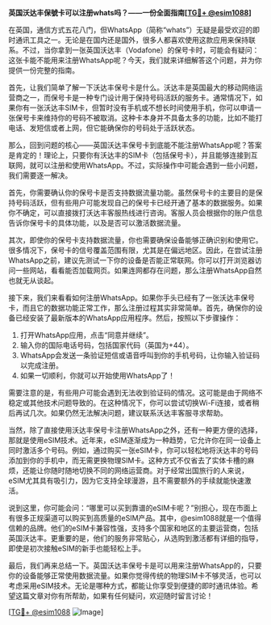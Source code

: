 **英国沃达丰保號卡可以注册whats吗？——一份全面指南[[TG💪+ @esim1088](https://t.me/s/esim1088)]**

在英国，通信方式五花八门，但WhatsApp（简称“whats”）无疑是最受欢迎的即时通讯工具之一。无论是在国内还是国外，很多人都喜欢使用这款应用来保持联系。不过，当你拿到一张英国沃达丰（Vodafone）的保号卡时，可能会有疑问：这张卡能不能用来注册WhatsApp呢？今天，我们就来详细解答这个问题，并为你提供一份完整的指南。

首先，让我们简单了解一下沃达丰保号卡是什么。沃达丰是英国最大的移动网络运营商之一，而保号卡是一种专门设计用于保持号码活跃的服务卡。通常情况下，如果你有一张沃达丰SIM卡，但暂时没有手机或不想长时间使用手机，你可以申请一张保号卡来维持你的号码不被取消。这种卡本身并不具备太多的功能，比如不能打电话、发短信或者上网，但它能确保你的号码处于活跃状态。

那么，回到问题的核心——英国沃达丰保号卡到底能不能注册WhatsApp呢？答案是肯定的！理论上，只要你有沃达丰的SIM卡（包括保号卡），并且能够连接到互联网，就可以注册和使用WhatsApp。不过，实际操作中可能会遇到一些小问题，我们需要逐一解决。

首先，你需要确认你的保号卡是否支持数据流量功能。虽然保号卡的主要目的是保持号码活跃，但有些用户可能发现自己的保号卡已经开通了基本的数据服务。如果你不确定，可以直接拨打沃达丰客服热线进行咨询。客服人员会根据你的账户信息告诉你保号卡的具体功能，以及是否可以激活数据流量。

其次，即使你的保号卡支持数据流量，你也需要确保设备能够正确识别和使用它。很多情况下，保号卡的信号覆盖范围有限，尤其是在偏远地区。因此，在尝试注册WhatsApp之前，建议先测试一下你的设备是否能正常联网。你可以打开浏览器访问一些网站，看看能否加载网页。如果连网都存在问题，那么注册WhatsApp自然也就无从谈起。

接下来，我们来看看如何注册WhatsApp。如果你手头已经有了一张沃达丰保号卡，而且它的数据功能正常工作，那么注册过程其实非常简单。首先，确保你的设备已经安装了最新版本的WhatsApp应用程序。然后，按照以下步骤操作：

1. 打开WhatsApp应用，点击“同意并继续”。
2. 输入你的国际电话号码，包括国家代码（英国为+44）。
3. WhatsApp会发送一条验证短信或语音呼叫到你的手机号码，让你输入验证码以完成注册。
4. 如果一切顺利，你就可以开始使用WhatsApp了！

需要注意的是，有些用户可能会遇到无法收到验证码的情况。这可能是由于网络不稳定或其他技术问题导致的。在这种情况下，你可以尝试切换Wi-Fi连接，或者稍后再试几次。如果仍然无法解决问题，建议联系沃达丰客服寻求帮助。

当然，除了直接使用沃达丰保号卡注册WhatsApp之外，还有一种更方便的选择，那就是使用eSIM技术。近年来，eSIM逐渐成为一种趋势，它允许你在同一设备上同时激活多个号码。例如，通过购买一张eSIM卡，你可以轻松地将沃达丰的号码添加到你的手机中，而无需更换物理SIM卡。这种方式不仅省去了实体卡槽的麻烦，还能让你随时随地切换不同的网络运营商。对于经常出国旅行的人来说，eSIM尤其具有吸引力，因为它支持全球漫游，且不需要额外的手续就能快速激活。

说到这里，你可能会问：“哪里可以买到靠谱的eSIM卡呢？”别担心，现在市面上有很多正规渠道可以购买到高质量的eSIM产品。其中，@esim1088就是一个值得信赖的品牌。他们的eSIM卡兼容性强，支持多个国家和地区的主要运营商，包括英国沃达丰。更重要的是，他们的服务非常贴心，从选购到激活都有详细的指导，即使是初次接触eSIM的新手也能轻松上手。

最后，我们再来总结一下。英国沃达丰保号卡是可以用来注册WhatsApp的，只要你的设备能够正常使用数据流量。如果你觉得传统的物理SIM卡不够灵活，也可以考虑采用eSIM技术。无论是哪种方式，都能让你享受到便捷的即时通讯体验。希望这篇文章对你有所帮助，如果有任何疑问，欢迎随时留言讨论！

[[TG💪+ @esim1088](https://t.me/s/esim1088) ![Image](https://i.postimg.cc/4NQfJmqS/Snipaste-2025-05-13-00-14-12.png)]